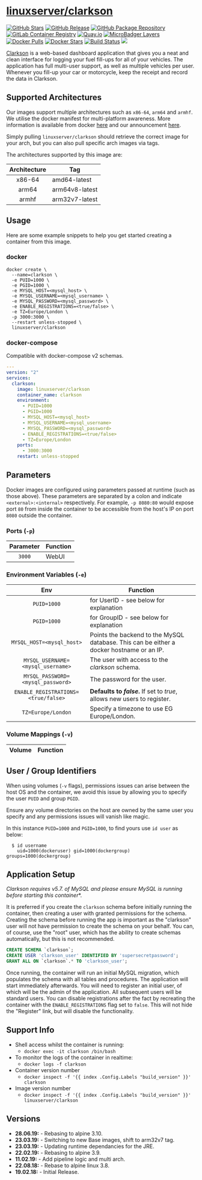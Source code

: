 # [linuxserver/clarkson](https://github.com/linuxserver/docker-clarkson)

[![GitHub Stars](https://img.shields.io/github/stars/linuxserver/docker-clarkson.svg?style=flat-square&color=E68523&logo=github&logoColor=FFFFFF)](https://github.com/linuxserver/docker-clarkson)
[![GitHub Release](https://img.shields.io/github/release/linuxserver/docker-clarkson.svg?style=flat-square&color=E68523&logo=github&logoColor=FFFFFF)](https://github.com/linuxserver/docker-clarkson/releases)
[![GitHub Package Repository](https://img.shields.io/static/v1.svg?style=flat-square&color=E68523&label=linuxserver.io&message=GitHub%20Package&logo=github&logoColor=FFFFFF)](https://github.com/linuxserver/docker-clarkson/packages)
[![GitLab Container Registry](https://img.shields.io/static/v1.svg?style=flat-square&color=E68523&label=linuxserver.io&message=GitLab%20Registry&logo=gitlab&logoColor=FFFFFF)](https://gitlab.com/Linuxserver.io/docker-clarkson/container_registry)
[![Quay.io](https://img.shields.io/static/v1.svg?style=flat-square&color=E68523&label=linuxserver.io&message=Quay.io)](https://quay.io/repository/linuxserver.io/clarkson)
[![MicroBadger Layers](https://img.shields.io/microbadger/layers/linuxserver/clarkson.svg?style=flat-square&color=E68523)](https://microbadger.com/images/linuxserver/clarkson "Get your own version badge on microbadger.com")
[![Docker Pulls](https://img.shields.io/docker/pulls/linuxserver/clarkson.svg?style=flat-square&color=E68523&label=pulls&logo=docker&logoColor=FFFFFF)](https://hub.docker.com/r/linuxserver/clarkson)
[![Docker Stars](https://img.shields.io/docker/stars/linuxserver/clarkson.svg?style=flat-square&color=E68523&label=stars&logo=docker&logoColor=FFFFFF)](https://hub.docker.com/r/linuxserver/clarkson)
[![Build Status](https://ci.linuxserver.io/view/all/job/Docker-Pipeline-Builders/job/docker-clarkson/job/master/badge/icon?style=flat-square)](https://ci.linuxserver.io/job/Docker-Pipeline-Builders/job/docker-clarkson/job/master/)
[![](https://lsio-ci.ams3.digitaloceanspaces.com/linuxserver/clarkson/latest/badge.svg)](https://lsio-ci.ams3.digitaloceanspaces.com/linuxserver/clarkson/latest/index.html)

[Clarkson](https://github.com/linuxserver/Clarkson) is a web-based dashboard application that gives you a neat and clean interface for logging your fuel fill-ups for all of your vehicles. The application has full multi-user support, as well as multiple vehicles per user. Whenever you fill-up your car or motorcycle, keep the receipt and record the data in Clarkson.

## Supported Architectures

Our images support multiple architectures such as `x86-64`, `arm64` and `armhf`. We utilise the docker manifest for multi-platform awareness. More information is available from docker [here](https://github.com/docker/distribution/blob/master/docs/spec/manifest-v2-2.md#manifest-list) and our announcement [here](https://blog.linuxserver.io/2019/02/21/the-lsio-pipeline-project/).

Simply pulling `linuxserver/clarkson` should retrieve the correct image for your arch, but you can also pull specific arch images via tags.

The architectures supported by this image are:

| Architecture | Tag |
| :----: | --- |
| x86-64 | amd64-latest |
| arm64 | arm64v8-latest |
| armhf | arm32v7-latest |


## Usage

Here are some example snippets to help you get started creating a container from this image.

### docker

```
docker create \
  --name=clarkson \
  -e PUID=1000 \
  -e PGID=1000 \
  -e MYSQL_HOST=<mysql_host> \
  -e MYSQL_USERNAME=<mysql_username> \
  -e MYSQL_PASSWORD=<mysql_password> \
  -e ENABLE_REGISTRATIONS=<true/false> \
  -e TZ=Europe/London \
  -p 3000:3000 \
  --restart unless-stopped \
  linuxserver/clarkson
```


### docker-compose

Compatible with docker-compose v2 schemas.

```yaml
---
version: "2"
services:
  clarkson:
    image: linuxserver/clarkson
    container_name: clarkson
    environment:
      - PUID=1000
      - PGID=1000
      - MYSQL_HOST=<mysql_host>
      - MYSQL_USERNAME=<mysql_username>
      - MYSQL_PASSWORD=<mysql_password>
      - ENABLE_REGISTRATIONS=<true/false>
      - TZ=Europe/London
    ports:
      - 3000:3000
    restart: unless-stopped
```

## Parameters

Docker images are configured using parameters passed at runtime (such as those above). These parameters are separated by a colon and indicate `<external>:<internal>` respectively. For example, `-p 8080:80` would expose port `80` from inside the container to be accessible from the host's IP on port `8080` outside the container.

### Ports (`-p`)

| Parameter | Function |
| :----: | --- |
| `3000` | WebUI |


### Environment Variables (`-e`)

| Env | Function |
| :----: | --- |
| `PUID=1000` | for UserID - see below for explanation |
| `PGID=1000` | for GroupID - see below for explanation |
| `MYSQL_HOST=<mysql_host>` | Points the backend to the MySQL database. This can be either a docker hostname or an IP. |
| `MYSQL_USERNAME=<mysql_username>` | The user with access to the _clarkson_ schema. |
| `MYSQL_PASSWORD=<mysql_password>` | The password for the user. |
| `ENABLE_REGISTRATIONS=<true/false>` | **Defaults to _false_.** If set to _true_, allows new users to register. |
| `TZ=Europe/London` | Specify a timezone to use EG Europe/London. |

### Volume Mappings (`-v`)

| Volume | Function |
| :----: | --- |



## User / Group Identifiers

When using volumes (`-v` flags), permissions issues can arise between the host OS and the container, we avoid this issue by allowing you to specify the user `PUID` and group `PGID`.

Ensure any volume directories on the host are owned by the same user you specify and any permissions issues will vanish like magic.

In this instance `PUID=1000` and `PGID=1000`, to find yours use `id user` as below:

```
  $ id username
    uid=1000(dockeruser) gid=1000(dockergroup) groups=1000(dockergroup)
```

## Application Setup

**Clarkson requires v5.7.* of MySQL and please ensure MySQL is running before starting this container**.

It is preferred if you create the `clarkson` schema before initially running the container, then creating a user with granted permissions for the schema. Creating the schema before running the app is important as the "clarkson" user will not have permission to create the schema on your behalf. You can, of course, use the "root" user, which has the ability to create schemas automatically, but this is not recommended.

```sql
CREATE SCHEMA `clarkson`;
CREATE USER 'clarkson_user' IDENTIFIED BY 'supersecretpassword';
GRANT ALL ON `clarkson`.* TO 'clarkson_user';
```

Once running, the container will run an initial MySQL migration, which populates the schema with all tables and procedures. The application will start immediately afterwards. You will need to register an initial user, of which will be the admin of the application. All subsequent users will be standard users. You can disable registrations after the fact by recreating the container with the `ENABLE_REGISTRATIONS` flag set to `false`. This will not hide the "Register" link, but will disable the functionality.



## Support Info

* Shell access whilst the container is running:
  * `docker exec -it clarkson /bin/bash`
* To monitor the logs of the container in realtime:
  * `docker logs -f clarkson`
* Container version number
  * `docker inspect -f '{{ index .Config.Labels "build_version" }}' clarkson`
* Image version number
  * `docker inspect -f '{{ index .Config.Labels "build_version" }}' linuxserver/clarkson`

## Versions

* **28.06.19:** - Rebasing to alpine 3.10.
* **23.03.19:** - Switching to new Base images, shift to arm32v7 tag.
* **23.03.19:** - Updating runtime dependancies for the JRE.
* **22.02.19:** - Rebasing to alpine 3.9.
* **11.02.19:** - Add pipeline logic and multi arch.
* **22.08.18:** - Rebase to alpine linux 3.8.
* **19.02.18:** - Initial Release.
